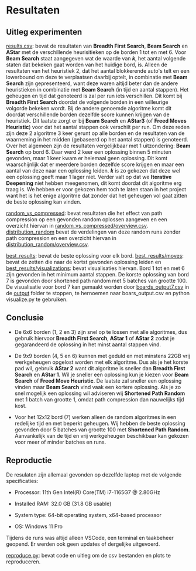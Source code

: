 # Resultaten


## Uitleg experimenten

[results.csv](results.csv): bevat de resultaten van **Breadth First Search**, **Beam Search** en **AStar** met de verschillende heurisitieken op de borden 1 tot en met 6. Voor **Beam Search** staat aangegeven wat de waarde van ***k***, het aantal volgende staten dat bekeken gaat worden van het huidige bord, is. Alleen de resultaten van het heuristiek 2, dat het aantal blokkerende auto's telt en een lowerbound om deze te verplaatsen daarbij optelt, in combinatie met **Beam Search** zijn gepresenteerd, want deze waren altijd beter dan de andere heuristieken in combinatie met **Beam Search** (in tijd en aantal stappen). Het geheugen en tijd dat genoteerd is zal per run iets verschillen. Dit komt bij **Breadth First Search** doordat de volgende borden in een willeurige volgorde bekeken wordt. Bij de andere genoemde algoritme komt dit doordat verschillende borden dezelfde score kunnen krijgen van de heuristiek. Dit laatste zorgt er bij **Beam Search** en **AStar3** (of **Freed Moves Heuristic**) voor dat het aantal stappen ook verschilt per run. Om deze reden zijn deze 2 algoritme 3 keer gerunt op alle borden en de resultaten van de waarneming in het midden (gebaseerd op het aantal stappen) is genoteerd. Over het algemeen zijn de resultaten vergelijkbaar met 1 uitzondering: **Beam Search** op bord 6. Daar werd 2 keer een oplossing binnen 5 minuten gevonden, maar 1 keer kwam er helemaal geen oplossing. Dit komt waarschijnlijk dat er meerdere borden dezelfde score krijgen en maar een aantal van deze naar een oplossing leiden. ***k*** is zo gekozen dat deze wel een oplossing geeft maar 1 lager niet. Verder valt op dat we **Iterative Deepening** niet hebben meegenomen, dit komt doordat dit algoritme erg traag is. We hebben er voor gekozen hem toch te laten staan in het project want het is het enige algoritme dat zonder dat het geheugen vol gaat zitten de beste oplossing kan vinden.

[random_vs_compressed](random_vs_compressed): bevat resultaten die het effect van path compression op een gevonden random oplossen aangeven en een overzicht hiervan in [random_vs_compressed/overview.csv](random_vs_compressed/overview.csv). [distribution_random](distribution_random) bevat de verdelingen van deze random runs zonder path compression en een overzicht hiervan in [distribution_random/overview.csv](distribution_random/overview.csv).

[best_results](best_results): bevat de beste oplossing voor elk bord. [best_results/moves](best_results/moves): bevat de zetten die naar de kortst gevonden oplossing leiden en [best_results/visualizations](best_results/visualizations): bevat visualisaties hiervan. Bord 1 tot en met 6 zijn gevonden in het minimum aantal stappen. De korste oplossing van bord 7 is gevonden door shortened path random met 5 batches van grootte 100. De visualisatie voor bord 7 kan gemaakt worden door [boards_output7.csv](best_results/visualizations/boards_output7.csv) in de [output](../output/) folder te stoppen, te hernoemen naar boars_output.csv en python visualize.py te gebruiken.


## Conclusie

* De 6x6 borden (1, 2 en 3) zijn snel op te lossen met alle algoritmes, dus gebruik hiervoor **Breadth First Search**, **AStar 1** of **AStar 2** zodat je gegarandeerd de oplossing in het minst aantal stappen vind.

* De 9x9 borden (4, 5 en 6) kunnen met geduld en met minstens 22GB vrij werkgeheugen opgelost worden met elk algoritme. Dus als je het korste pad wil, gebruik **AStar 2** want dit algoritme is sneller dan **Breadth First Search** en **AStar 1**. Wil je sneller een oplossing kun je kiezen voor **Beam Search** of **Freed Move Heuristic**. De laatste zal sneller een oplossing vinden maar **Beam Search** vind vaak een kortere oplossing. Als je zo snel mogelijk een oplossing wil adviseren wij **Shortened Path Random** met 1 batch van grootte 1, omdat path compression dan nauwelijks tijd kost.

* Voor het 12x12 bord (7) werken alleen de random algoritmes in een redelijke tijd en met beperkt geheugen. Wij hebben de beste oplossing gevonden door 5 batches van grootte 100 met **Shortened Path Random**. Aanvankelijk van de tijd en vrij werkgeheugen beschikbaar kan gekozen voor meer of minder batches en runs.

## Reproductie

De resulaten zijn allemaal gevonden op dezelfde laptop met de volgende specificaties: 

* Processor: 11th Gen Intel(R) Core(TM) i7-1165G7 @ 2.80GHz

* Installed RAM: 32.0 GB (31.8 GB usable)

* System type: 64-bit operating system, x64-based processor

* OS: Windows 11 Pro

Tijdens de runs was altijd alleen VSCode, een terminal en taakbeheer geopend. Er werden ook geen updates of dergelijke uitgevoerd.

[reproduce.py](../reproduce.py): bevat code en uitleg om de csv bestanden en plots te reproduceren.